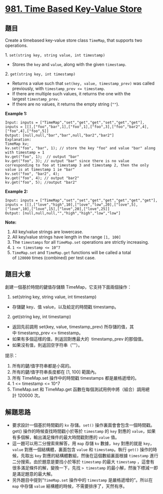 # [981. Time Based Key-Value Store](https://leetcode.com/problems/time-based-key-value-store/)


## 題目

Create a timebased key-value store class `TimeMap`, that supports two operations.

1. `set(string key, string value, int timestamp)`

- Stores the `key` and `value`, along with the given `timestamp`.

2. `get(string key, int timestamp)`

- Returns a value such that `set(key, value, timestamp_prev)` was called previously, with `timestamp_prev <= timestamp`.
- If there are multiple such values, it returns the one with the largest `timestamp_prev`.
- If there are no values, it returns the empty string (`""`).

**Example 1:**

    Input: inputs = ["TimeMap","set","get","get","set","get","get"], inputs = [[],["foo","bar",1],["foo",1],["foo",3],["foo","bar2",4],["foo",4],["foo",5]]
    Output: [null,null,"bar","bar",null,"bar2","bar2"]
    Explanation:   
    TimeMap kv;   
    kv.set("foo", "bar", 1); // store the key "foo" and value "bar" along with timestamp = 1   
    kv.get("foo", 1);  // output "bar"   
    kv.get("foo", 3); // output "bar" since there is no value corresponding to foo at timestamp 3 and timestamp 2, then the only value is at timestamp 1 ie "bar"   
    kv.set("foo", "bar2", 4);   
    kv.get("foo", 4); // output "bar2"   
    kv.get("foo", 5); //output "bar2"

**Example 2:**

    Input: inputs = ["TimeMap","set","set","get","get","get","get","get"], inputs = [[],["love","high",10],["love","low",20],["love",5],["love",10],["love",15],["love",20],["love",25]]
    Output: [null,null,null,"","high","high","low","low"]

**Note:**

1. All key/value strings are lowercase.
2. All key/value strings have length in the range `[1, 100]`
3. The `timestamps` for all `TimeMap.set` operations are strictly increasing.
4. `1 <= timestamp <= 10^7`
5. `TimeMap.set` and `TimeMap.get` functions will be called a total of `120000` times (combined) per test case.

## 題目大意

創建一個基於時間的鍵值存儲類 TimeMap，它支持下面兩個操作：

1. set(string key, string value, int timestamp)

- 存儲鍵 key、值 value，以及給定的時間戳 timestamp。

2. get(string key, int timestamp)

- 返回先前調用 set(key, value, timestamp_prev) 所存儲的值，其中 timestamp_prev <= timestamp。
- 如果有多個這樣的值，則返回對應最大的  timestamp_prev 的那個值。
- 如果沒有值，則返回空字符串（""）。

提示：

1. 所有的鍵/值字符串都是小寫的。
2. 所有的鍵/值字符串長度都在 [1, 100] 範圍內。
3. 所有 TimeMap.set 操作中的時間戳 timestamps 都是嚴格遞增的。
4. 1 <= timestamp <= 10^7
5. TimeMap.set 和 TimeMap.get 函數在每個測試用例中將（組合）調用總計 120000 次。


## 解題思路

- 要求設計一個基於時間戳的 `kv` 存儲。`set()` 操作裏面會會包含一個時間戳。get() 操作的時候查找時間戳小於等於 `timestamp` 的 `key` 對應的 `value`，如果有多個解，輸出滿足條件的最大時間戳對應的 `value` 值。
- 這一題可以用二分搜索來解答，用 `map` 存儲 `kv` 數據，`key` 對應的就是 `key`，`value` 對應一個結構體，裏面包含 `value` 和 `timestamp`。執行 `get()` 操作的時候，先取出 `key` 對應的結構體數組，然後在這個數組裏面根據 `timestamp` 進行二分搜索。由於題意是要找小於等於 `timestamp` 的最大 `timestamp` ，這會有很多滿足條件的解，變換一下，先找 `> timestamp` 的最小解，然後下標減一即是滿足題意的最大解。
- 另外題目中提到“`TimeMap.set` 操作中的 `timestamp` 是嚴格遞增的”。所以在 `map` 中存儲 `value` 結構體的時候，不需要排序了，天然有序。
